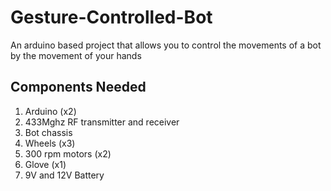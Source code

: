 # Gesture-Controlled-Bot
An arduino based project that allows you to control the movements of a bot by the movement of your hands
## Components Needed
1. Arduino (x2)
2. 433Mghz RF transmitter and receiver 
3. Bot chassis
4. Wheels (x3)
5. 300 rpm motors (x2)
6. Glove (x1)
7. 9V and 12V Battery 
